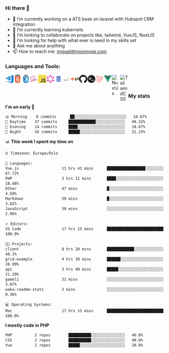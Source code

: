 ### Hi there 👋



- 🔭 I’m currently working on a ATS base on laravel with Hubspot CRM integration
- 🌱 I’m currently learning kubernets
- 👯 I’m looking to collaborate on projects like, tailwind, VueJS, NuxtJS
- 🤔 I’m looking for help with what ever is need in my skills set
- 💬 Ask me about anything 
- 📫 How to reach me: miguel@moonrope.com

### Languages and Tools:

<img align="left" alt="Visual Studio Code" width="26px" src="https://raw.githubusercontent.com/github/explore/80688e429a7d4ef2fca1e82350fe8e3517d3494d/topics/visual-studio-code/visual-studio-code.png" />
<img align="left" alt="HTML5" width="26px" src="https://raw.githubusercontent.com/github/explore/80688e429a7d4ef2fca1e82350fe8e3517d3494d/topics/html/html.png" />
<img align="left" alt="CSS3" width="26px" src="https://raw.githubusercontent.com/github/explore/80688e429a7d4ef2fca1e82350fe8e3517d3494d/topics/css/css.png" />
<img align="left" alt="Sass" width="26px" src="https://raw.githubusercontent.com/github/explore/80688e429a7d4ef2fca1e82350fe8e3517d3494d/topics/sass/sass.png" />
<img align="left" alt="JavaScript" width="26px" src="https://raw.githubusercontent.com/github/explore/80688e429a7d4ef2fca1e82350fe8e3517d3494d/topics/javascript/javascript.png" />
<img align="left" alt="GraphQL" width="26px" src="https://raw.githubusercontent.com/github/explore/80688e429a7d4ef2fca1e82350fe8e3517d3494d/topics/graphql/graphql.png" />
<img align="left" alt="SQL" width="26px" src="https://raw.githubusercontent.com/github/explore/80688e429a7d4ef2fca1e82350fe8e3517d3494d/topics/sql/sql.png" />
<img align="left" alt="MySQL" width="26px" src="https://raw.githubusercontent.com/github/explore/80688e429a7d4ef2fca1e82350fe8e3517d3494d/topics/mysql/mysql.png" />
<img align="left" alt="Git" width="26px" src="https://raw.githubusercontent.com/github/explore/80688e429a7d4ef2fca1e82350fe8e3517d3494d/topics/git/git.png" />
<img align="left" alt="GitHub" width="26px" src="https://raw.githubusercontent.com/github/explore/78df643247d429f6cc873026c0622819ad797942/topics/github/github.png"/>
<img align="left" alt="HTML5" width="26px"src="https://raw.githubusercontent.com/github/explore/80688e429a7d4ef2fca1e82350fe8e3517d3494d/topics/terminal/terminal.png"/>
<img align="left" alt="Laravel" width="26px"src="https://raw.githubusercontent.com/github/explore/56a826d05cf762b2b50ecbe7d492a839b04f3fbf/topics/laravel/laravel.png"/>
<img align="left" alt="Vue" width="26px"src="https://raw.githubusercontent.com/github/explore/80688e429a7d4ef2fca1e82350fe8e3517d3494d/topics/vue/vue.png"/>
<img align="left" alt="NuxtJs" width="26px"src="https://avatars2.githubusercontent.com/u/23360933?s=200&v=4"/>
<img align="left" alt="TailwindCSS" width="26px"src="https://avatars3.githubusercontent.com/u/67109815?s=200&v=4"/>


<br />
<br />

### My stats

<!--START_SECTION:waka-->
**I'm an early 🐤** 

```text
🌞 Morning    8 commits      ██░░░░░░░░░░░░░░░░░░░░░░░   10.67% 
🌆 Daytime    37 commits     ████████████░░░░░░░░░░░░░   49.33% 
🌃 Evening    14 commits     ████░░░░░░░░░░░░░░░░░░░░░   18.67% 
🌙 Night      16 commits     █████░░░░░░░░░░░░░░░░░░░░   21.33%

```


📊 **This week I spent my time on** 

```text
⌚︎ Timezone: Europe/Oslo

💬 Languages: 
Vue.js                   11 hrs 41 mins      █████████████████░░░░░░░░   67.72% 
PHP                      3 hrs 11 mins       ████░░░░░░░░░░░░░░░░░░░░░   18.48% 
Other                    47 mins             █░░░░░░░░░░░░░░░░░░░░░░░░   4.58% 
Markdown                 39 mins             █░░░░░░░░░░░░░░░░░░░░░░░░   3.82% 
JavaScript               30 mins             ░░░░░░░░░░░░░░░░░░░░░░░░░   2.96%

🔥 Editors: 
VS Code                  17 hrs 15 mins      █████████████████████████   100.0%

🐱‍💻 Projects: 
client                   8 hrs 20 mins       ████████████░░░░░░░░░░░░░   48.3% 
grid-example             4 hrs 39 mins       ██████░░░░░░░░░░░░░░░░░░░   26.99% 
api                      3 hrs 40 mins       █████░░░░░░░░░░░░░░░░░░░░   21.29% 
gameli                   31 mins             ░░░░░░░░░░░░░░░░░░░░░░░░░   3.07% 
waka-readme-stats        3 mins              ░░░░░░░░░░░░░░░░░░░░░░░░░   0.36%

💻 Operating Systems: 
Mac                      17 hrs 15 mins      █████████████████████████   100.0%

```

**I mostly code in PHP** 

```text
PHP          2 repos        ██████████░░░░░░░░░░░░░░░   40.0% 
CSS          2 repos        ██████████░░░░░░░░░░░░░░░   40.0% 
Vue          1 repos        █████░░░░░░░░░░░░░░░░░░░░   20.0%

```



<!--END_SECTION:waka-->

